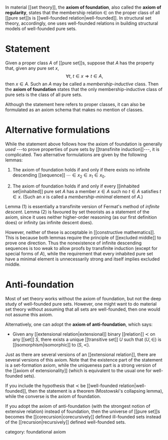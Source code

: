 In material [[set theory]], the __axiom of foundation__, also called the __axiom of regularity__, states that the membership relation $\in$ on the proper class of all [[pure set]]s is [[well-founded relation|well-founded]].  In structural set theory, accordingly, one uses well-founded relations in building structural models of well-founded pure sets.


# Statement #

Given a proper class $A$ of [[pure set]]s, suppose that $A$ has the property that, given any pure set $x$,
$$ \forall t,\; t \in x \Rightarrow t \in A ,$$
then $x \in A$.  Such an $A$ may be called a _membership-inductive_ class.  Then the __axiom of foundation__ states that the only membership-inductive class of pure sets is the class of all pure sets.

Although the statement here refers to proper classes, it can also be formulated as an axiom schema that makes no mention of classes.


# Alternative formulations #

While the statement above follows how the axiom of foundation is generally *used* ---to prove properties of pure sets by [[transfinite induction]]---, it is complicated.  Two alternative formulations are given by the following lemmas:

1. The axiom of foundation holds if and only if there exists no infinite descending [[sequence]] $\cdots \in x_2 \in x_1 \in x_0$.

1. The axiom of foundation holds if and only if every [[inhabited set|inhabited]] pure set $A$ has a member $x \in A$ such no $t \in A$ satisfies $t \in x$.  (Such an $x$ is called a _membership-minimal_ element of $A$.)

Lemma (1) is essentially a transfinite version of Fermat\'s method of _infinite descent_.  Lemma (2) is favoured by set theorists as a statement of the axiom, since it uses neither higher-order reasoning (as our first definition does) or infinity (as infinite descent does).

However, neither of these is acceptable in [[constructive mathematics]].  This is because both lemmas require the principle of [[excluded middle]] to prove one direction.  Thus the nonexistence of infinite descending sequences is too weak to allow proofs by transfinite induction (except for special forms of $A$), while the requirement that every inhabited pure set have a minimal element is unnecessarily strong and itself implies excluded middle.


# Anti-foundation #

Most of set theory works without the axiom of foundation, but not the deep study of well-founded pure sets.  However, one might want to do material set theory without assuming that all sets are well-founded, then one would not assume this axiom.

Alternatively, one can adopt the __axiom of anti-foundation__, which says:

* Given any [[extensional relation|extensional]] binary [[relation]] $\prec$ on any [[set]] $S$, there exists a unique [[transitive set]] $U$ such that $(U,\in)$ is [[isomorphism|isomorphic]] to $(S,\prec)$.

Just as there are several versions of an [[extensional relation]], there are several versions of this axiom.  Note that the existence part of the statement is a set-formation axiom, while the uniqueness part is a strong version of the [[axiom of extensionality]] (which is equivalent to the usual one for well-founded sets).

If you include the hypothesis that $\prec$ be [[well-founded relation|well-founded]], then the statement is a theorem (Mostowski's collapsing lemma), while the converse is the axiom of foundation.

If you adopt the axiom of anti-foundation (with the strongest notion of extensive relation) instead of foundation, then the universe of [[pure set]]s becomes the [[corecursion|corecursively]] defined ill-founded sets instead of the [[recursion|recursively]] defined well-founded sets.


category: foundational axiom
